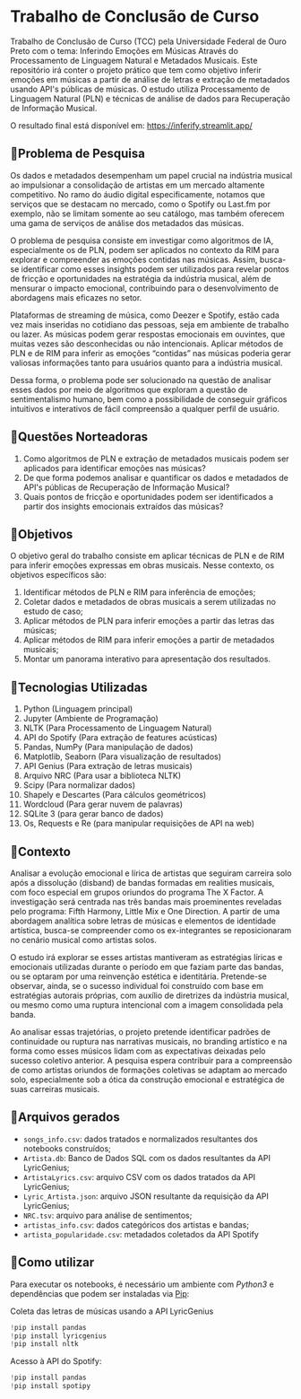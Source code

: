 # Trabalho de Conclusão de Curso
Trabalho de Conclusão de Curso (TCC) pela Universidade Federal de Ouro Preto com o tema: Inferindo Emoções em Músicas Através do Processamento de Linguagem Natural e Metadados Musicais. Este repositório irá conter o projeto prático que tem como objetivo inferir emoções em músicas a partir de análise de letras e extração de metadados usando API's públicas de músicas. O estudo utiliza Processamento de Linguagem Natural (PLN) e técnicas de análise de dados para Recuperação de Informação Musical.

O resultado final está disponível em: https://inferify.streamlit.app/

## 📌Problema de Pesquisa
Os dados e metadados desempenham um papel crucial na indústria musical ao impulsionar a consolidação de artistas em um mercado altamente competitivo. No ramo do áudio digital especificamente, notamos que serviços que se destacam no mercado, como o Spotify ou Last.fm por exemplo, não se limitam somente ao seu catálogo, mas também oferecem uma gama de serviços de análise dos metadados das músicas.

O problema de pesquisa consiste em investigar como algoritmos de IA, especialmente os de PLN, podem ser aplicados no contexto da RIM para explorar e compreender as emoções contidas nas músicas. Assim, busca-se identificar como esses insights podem ser utilizados para revelar pontos de fricção e oportunidades na estratégia da indústria musical, além de mensurar o impacto emocional, contribuindo para o desenvolvimento de abordagens mais eficazes no setor.

Plataformas de streaming de música, como Deezer e Spotify, estão cada vez mais inseridas no cotidiano das pessoas, seja em ambiente de trabalho ou lazer. As músicas podem gerar respostas emocionais em ouvintes, que muitas vezes são desconhecidas ou não intencionais. Aplicar métodos de PLN e de RIM para inferir as emoções “contidas” nas músicas poderia gerar valiosas informações tanto para usuários quanto para a indústria musical.

Dessa forma, o problema pode ser solucionado na questão de analisar esses dados por meio de algoritmos que exploram a questão de sentimentalismo humano, bem como a possibilidade de conseguir gráficos intuitivos e interativos de fácil compreensão a qualquer perfil de usuário.

## 📌Questões Norteadoras
1. Como algoritmos de PLN e extração de metadados musicais podem ser aplicados para identificar emoções nas músicas?
2. De que forma podemos analisar e quantificar os dados e metadados de API's públicas de Recuperação de Informação Musical?
3. Quais pontos de fricção e oportunidades podem ser identificados a partir dos insights emocionais extraídos das músicas?

## 📌Objetivos
O objetivo geral do trabalho consiste em aplicar técnicas de PLN e de RIM para inferir emoções expressas em obras musicais. Nesse contexto, os objetivos específicos são:

1. Identificar métodos de PLN e RIM para inferência de emoções;
2. Coletar dados e metadados de obras musicais a serem utilizadas no estudo de caso;
3. Aplicar métodos de PLN para inferir emoções a partir das letras das músicas;
4. Aplicar métodos de RIM para inferir emoções a partir de metadados musicais;
5. Montar um panorama interativo para apresentação dos resultados.

## 📌Tecnologias Utilizadas
1. Python (Linguagem principal)
2. Jupyter (Ambiente de Programação)
3. NLTK (Para Processamento de Linguagem Natural)
4. API do Spotify (Para extração de features acústicas)
5. Pandas, NumPy (Para manipulação de dados)
6. Matplotlib, Seaborn (Para visualização de resultados)
7. API Genius (Para extração de letras musicais)
8. Arquivo NRC (Para usar a biblioteca NLTK)
9. Scipy (Para normalizar dados)
10. Shapely e Descartes (Para cálculos geométricos)
11. Wordcloud (Para gerar nuvem de palavras)
12. SQLite 3 (para gerar banco de dados)
13. Os, Requests e Re (para manipular requisições de API na web)

## 📌Contexto
Analisar a evolução emocional e lírica de artistas que seguiram carreira solo após a dissolução (disband) de bandas formadas em realities musicais, com foco especial em grupos oriundos do programa The X Factor. A investigação será centrada nas três bandas mais proeminentes reveladas pelo programa: Fifth Harmony, Little Mix e One Direction. A partir de uma abordagem analítica sobre letras de músicas e elementos de identidade artística, busca-se compreender como os ex-integrantes se reposicionaram no cenário musical como artistas solos.

O estudo irá explorar se esses artistas mantiveram as estratégias líricas e emocionais utilizadas durante o período em que faziam parte das bandas, ou se optaram por uma reinvenção estética e identitária. Pretende-se observar, ainda, se o sucesso individual foi construído com base em estratégias autorais próprias, com auxílio de diretrizes da indústria musical, ou mesmo como uma ruptura intencional com a imagem consolidada pela banda.

Ao analisar essas trajetórias, o projeto pretende identificar padrões de continuidade ou ruptura nas narrativas musicais, no branding artístico e na forma como esses músicos lidam com as expectativas deixadas pelo sucesso coletivo anterior. A pesquisa espera contribuir para a compreensão de como artistas oriundos de formações coletivas se adaptam ao mercado solo, especialmente sob a ótica da construção emocional e estratégica de suas carreiras musicais.

## 📌Arquivos gerados

- `songs_info.csv`: dados tratados e normalizados resultantes dos notebooks construídos;
- `Artista.db`: Banco de Dados SQL com os dados resultantes da API LyricGenius;
- `ArtistaLyrics.csv`: arquivo CSV com os dados tratados da API LyricGenius;
- `Lyric_Artista.json`: arquivo JSON resultante da requisição da API LyricGenius;
- `NRC.tsv`: arquivo para análise de sentimentos;
- `artistas_info.csv`: dados categóricos dos artistas e bandas;
- `artista_popularidade.csv`: metadados coletados da API Spotify

## 📌Como utilizar

Para executar os notebooks, é necessário um ambiente com *Python3* e dependências que podem ser instaladas via [Pip](https://pypi.org/project/pip/):

Coleta das letras de músicas usando a API LyricGenius

```python
!pip install pandas
!pip install lyricgenius
!pip install nltk
```

Acesso à API do Spotify:

```python
!pip install pandas
!pip install spotipy
```
